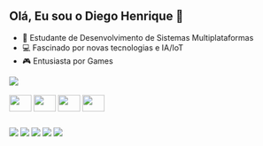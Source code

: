 ## Olá, Eu sou o Diego Henrique 👋

- 🌱 Estudante de Desenvolvimento de Sistemas Multiplataformas
- 💻 Fascinado por novas tecnologias e IA/IoT
- 🎮 Entusiasta por Games

<div>
<picture>
  <source
    srcset="https://github-readme-stats.vercel.app/api?username=DHcx&show_icons=true&theme=dark"
    media="(prefers-color-scheme: dark)"
  />
  <source
    srcset="https://github-readme-stats.vercel.app/api?username=DHcx&show_icons=true"
    media="(prefers-color-scheme: light), (prefers-color-scheme: no-preference)"
  />
  <img src="https://github-readme-stats.vercel.app/api?username=DHcx&show_icons=true" />
</picture>
</div>


<div style="display: inline_block"><br>
<img align="center" height="30" width="40" src="https://cdn.jsdelivr.net/gh/devicons/devicon@latest/icons/python/python-original.svg" />
<img align="center" height="30" width="40" src="https://cdn.jsdelivr.net/gh/devicons/devicon@latest/icons/html5/html5-original.svg" />
<img align="center" height="30" width="40" src="https://cdn.jsdelivr.net/gh/devicons/devicon@latest/icons/css3/css3-original.svg" />
<img align="center" height="30" width="40" src="https://cdn.jsdelivr.net/gh/devicons/devicon@latest/icons/javascript/javascript-original.svg" />

</div>

##

<div>
<a href="https://www.instagram.com/dhzin_" target=" _blank"><img src="https://img.shields.io/badge/Instagram-E4405F?style=for-the-badge&logo=instagram&logoColor=white" target=" _blank"></a>
<a href="https://www.facebook.com/itzlightx" target=" _blank"><img src="https://img.shields.io/badge/Facebook-1877F2?style=for-the-badge&logo=facebook&logoColor=white" target=" _blank"></a>
<a href="https://www.linkedin.com/in/diego-henrique-carlos-06a8a235b" target=" _blank"><img src="https://img.shields.io/badge/LinkedIn-0077B5?style=for-the-badge&logo=linkedin&logoColor=white" target=" _blank"></a>
<a href="https://discord.gg/liightzz" target=" _blank"><img src="https://img.shields.io/badge/Discord-7289DA?style=for-the-badge&logo=discord&logoColor=white" target=" _blank"></a>      
<a href="mailto:contato.diegohenrique@hotmail.com" target=" _blank"><img src="https://img.shields.io/badge/Outlook-0078D4?style=for-the-badge&logo=microsoft-outlook&logoColor=white" target=" _blank"></a>    
       
</div>

